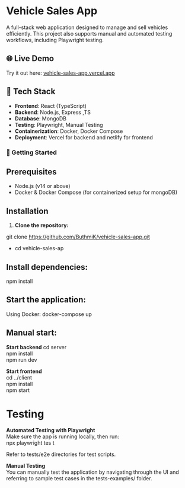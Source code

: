 # Vehicle Sales App

A full-stack web application designed to manage and sell vehicles efficiently. This project also supports manual and automated testing workflows, including Playwright testing.

## 🌐 Live Demo

Try it out here: [vehicle-sales-app.vercel.app](https://vehicle-sales-app.vercel.app)

## 🧰 Tech Stack

- **Frontend**: React (TypeScript)
- **Backend**: Node.js, Express ,TS
- **Database**: MongoDB
- **Testing**: Playwright, Manual Testing
- **Containerization**: Docker, Docker Compose
- **Deployment**: Vercel for backend and netlify for frontend



### 🚀 Getting Started

## Prerequisites

- Node.js (v14 or above) <br>
- Docker & Docker Compose (for containerized setup for mongoDB)

## Installation

1. **Clone the repository:**

git clone https://github.com/ButhmiK/vehicle-sales-app.git <br>
- cd vehicle-sales-ap


## Install dependencies:

npm install

## Start the application:

Using Docker: docker-compose up  <br>

## Manual start:

**Start backend**
cd server <br>
npm install <br>
npm run dev

**Start frontend** <br>
cd ../client <br>
npm install <br>
npm start


#  Testing
**Automated Testing with Playwright** <br> 
Make sure the app is running locally, then run: <br>
npx playwright tes t<br>

Refer to tests/e2e directories for test scripts.

**Manual Testing** <br>
You can manually test the application by navigating through the UI and referring to sample test cases in the tests-examples/ folder.






